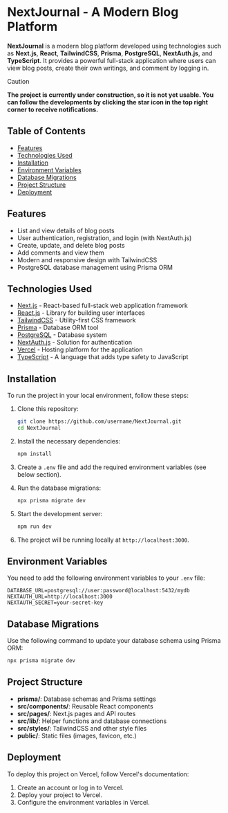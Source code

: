 # **NextJournal - A Modern Blog Platform**

**NextJournal** is a modern blog platform developed using technologies such as **Next.js**, **React**, **TailwindCSS**, **Prisma**, **PostgreSQL**, **NextAuth.js**, and **TypeScript**. It provides a powerful full-stack application where users can view blog posts, create their own writings, and comment by logging in.

> [!CAUTION]
> **The project is currently under construction, so it is not yet usable. You can follow the developments by clicking the star icon in the top right corner to receive notifications.**

## **Table of Contents**
- [Features](#features)
- [Technologies Used](#technologies-used)
- [Installation](#installation)
- [Environment Variables](#environment-variables)
- [Database Migrations](#database-migrations)
- [Project Structure](#project-structure)
- [Deployment](#deployment)

## **Features**
- List and view details of blog posts
- User authentication, registration, and login (with NextAuth.js)
- Create, update, and delete blog posts
- Add comments and view them
- Modern and responsive design with TailwindCSS
- PostgreSQL database management using Prisma ORM

## **Technologies Used**
- [Next.js](https://nextjs.org/) - React-based full-stack web application framework
- [React.js](https://reactjs.org/) - Library for building user interfaces
- [TailwindCSS](https://tailwindcss.com/) - Utility-first CSS framework
- [Prisma](https://www.prisma.io/) - Database ORM tool
- [PostgreSQL](https://www.postgresql.org/) - Database system
- [NextAuth.js](https://next-auth.js.org/) - Solution for authentication
- [Vercel](https://vercel.com/) - Hosting platform for the application
- [TypeScript](https://www.typescriptlang.org/) - A language that adds type safety to JavaScript

## **Installation**
To run the project in your local environment, follow these steps:

1. Clone this repository:
    ```bash
    git clone https://github.com/username/NextJournal.git
    cd NextJournal
    ```

2. Install the necessary dependencies:
    ```bash
    npm install
    ```

3. Create a `.env` file and add the required environment variables (see below section).

4. Run the database migrations:
    ```bash
    npx prisma migrate dev
    ```

5. Start the development server:
    ```bash
    npm run dev
    ```

6. The project will be running locally at `http://localhost:3000`.

## **Environment Variables**
You need to add the following environment variables to your `.env` file:

```
DATABASE_URL=postgresql://user:password@localhost:5432/mydb
NEXTAUTH_URL=http://localhost:3000
NEXTAUTH_SECRET=your-secret-key
```

## **Database Migrations**
Use the following command to update your database schema using Prisma ORM:
```bash
npx prisma migrate dev
```

## **Project Structure**
- **prisma/**: Database schemas and Prisma settings
- **src/components/**: Reusable React components
- **src/pages/**: Next.js pages and API routes
- **src/lib/**: Helper functions and database connections
- **src/styles/**: TailwindCSS and other style files
- **public/**: Static files (images, favicon, etc.)

## **Deployment**
To deploy this project on Vercel, follow Vercel's documentation:

1. Create an account or log in to Vercel.
2. Deploy your project to Vercel.
3. Configure the environment variables in Vercel.
